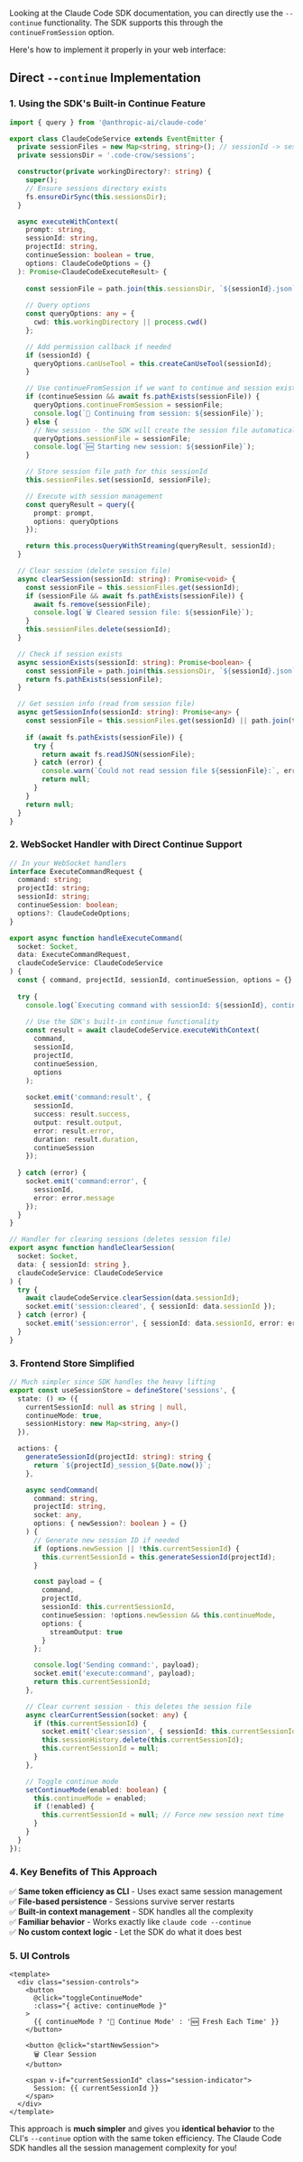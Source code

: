 Looking at the Claude Code SDK documentation, you can directly use the `--continue` functionality. The SDK supports this through the `continueFromSession` option.

Here's how to implement it properly in your web interface:

## **Direct `--continue` Implementation**

### 1. **Using the SDK's Built-in Continue Feature**

```typescript
import { query } from '@anthropic-ai/claude-code'

export class ClaudeCodeService extends EventEmitter {
  private sessionFiles = new Map<string, string>(); // sessionId -> sessionFilePath
  private sessionsDir = '.code-crow/sessions';

  constructor(private workingDirectory?: string) {
    super();
    // Ensure sessions directory exists
    fs.ensureDirSync(this.sessionsDir);
  }

  async executeWithContext(
    prompt: string, 
    sessionId: string,
    projectId: string,
    continueSession: boolean = true,
    options: ClaudeCodeOptions = {}
  ): Promise<ClaudeCodeExecuteResult> {
    
    const sessionFile = path.join(this.sessionsDir, `${sessionId}.json`);
    
    // Query options
    const queryOptions: any = {
      cwd: this.workingDirectory || process.cwd()
    };

    // Add permission callback if needed
    if (sessionId) {
      queryOptions.canUseTool = this.createCanUseTool(sessionId);
    }

    // Use continueFromSession if we want to continue and session exists
    if (continueSession && await fs.pathExists(sessionFile)) {
      queryOptions.continueFromSession = sessionFile;
      console.log(`🔗 Continuing from session: ${sessionFile}`);
    } else {
      // New session - the SDK will create the session file automatically
      queryOptions.sessionFile = sessionFile;
      console.log(`🆕 Starting new session: ${sessionFile}`);
    }

    // Store session file path for this sessionId
    this.sessionFiles.set(sessionId, sessionFile);

    // Execute with session management
    const queryResult = query({
      prompt: prompt,
      options: queryOptions
    });

    return this.processQueryWithStreaming(queryResult, sessionId);
  }

  // Clear session (delete session file)
  async clearSession(sessionId: string): Promise<void> {
    const sessionFile = this.sessionFiles.get(sessionId);
    if (sessionFile && await fs.pathExists(sessionFile)) {
      await fs.remove(sessionFile);
      console.log(`🗑️ Cleared session file: ${sessionFile}`);
    }
    this.sessionFiles.delete(sessionId);
  }

  // Check if session exists
  async sessionExists(sessionId: string): Promise<boolean> {
    const sessionFile = path.join(this.sessionsDir, `${sessionId}.json`);
    return fs.pathExists(sessionFile);
  }

  // Get session info (read from session file)
  async getSessionInfo(sessionId: string): Promise<any> {
    const sessionFile = this.sessionFiles.get(sessionId) || path.join(this.sessionsDir, `${sessionId}.json`);
    
    if (await fs.pathExists(sessionFile)) {
      try {
        return await fs.readJSON(sessionFile);
      } catch (error) {
        console.warn(`Could not read session file ${sessionFile}:`, error);
        return null;
      }
    }
    return null;
  }
}
```

### 2. **WebSocket Handler with Direct Continue Support**

```typescript
// In your WebSocket handlers
interface ExecuteCommandRequest {
  command: string;
  projectId: string;
  sessionId: string;
  continueSession: boolean;
  options?: ClaudeCodeOptions;
}

export async function handleExecuteCommand(
  socket: Socket, 
  data: ExecuteCommandRequest, 
  claudeCodeService: ClaudeCodeService
) {
  const { command, projectId, sessionId, continueSession, options = {} } = data;
  
  try {
    console.log(`Executing command with sessionId: ${sessionId}, continue: ${continueSession}`);
    
    // Use the SDK's built-in continue functionality
    const result = await claudeCodeService.executeWithContext(
      command,
      sessionId,
      projectId,
      continueSession,
      options
    );
    
    socket.emit('command:result', {
      sessionId,
      success: result.success,
      output: result.output,
      error: result.error,
      duration: result.duration,
      continueSession
    });
    
  } catch (error) {
    socket.emit('command:error', {
      sessionId,
      error: error.message
    });
  }
}

// Handler for clearing sessions (deletes session file)
export async function handleClearSession(
  socket: Socket, 
  data: { sessionId: string }, 
  claudeCodeService: ClaudeCodeService
) {
  try {
    await claudeCodeService.clearSession(data.sessionId);
    socket.emit('session:cleared', { sessionId: data.sessionId });
  } catch (error) {
    socket.emit('session:error', { sessionId: data.sessionId, error: error.message });
  }
}
```

### 3. **Frontend Store Simplified**

```typescript
// Much simpler since SDK handles the heavy lifting
export const useSessionStore = defineStore('sessions', {
  state: () => ({
    currentSessionId: null as string | null,
    continueMode: true,
    sessionHistory: new Map<string, any>()
  }),

  actions: {
    generateSessionId(projectId: string): string {
      return `${projectId}_session_${Date.now()}`;
    },

    async sendCommand(
      command: string, 
      projectId: string, 
      socket: any, 
      options: { newSession?: boolean } = {}
    ) {
      // Generate new session ID if needed
      if (options.newSession || !this.currentSessionId) {
        this.currentSessionId = this.generateSessionId(projectId);
      }

      const payload = {
        command,
        projectId,
        sessionId: this.currentSessionId,
        continueSession: !options.newSession && this.continueMode,
        options: {
          streamOutput: true
        }
      };

      console.log('Sending command:', payload);
      socket.emit('execute:command', payload);
      return this.currentSessionId;
    },

    // Clear current session - this deletes the session file
    async clearCurrentSession(socket: any) {
      if (this.currentSessionId) {
        socket.emit('clear:session', { sessionId: this.currentSessionId });
        this.sessionHistory.delete(this.currentSessionId);
        this.currentSessionId = null;
      }
    },

    // Toggle continue mode
    setContinueMode(enabled: boolean) {
      this.continueMode = enabled;
      if (!enabled) {
        this.currentSessionId = null; // Force new session next time
      }
    }
  }
});
```

### 4. **Key Benefits of This Approach**

✅ **Same token efficiency as CLI** - Uses exact same session management  
✅ **File-based persistence** - Sessions survive server restarts  
✅ **Built-in context management** - SDK handles all the complexity  
✅ **Familiar behavior** - Works exactly like `claude code --continue`  
✅ **No custom context logic** - Let the SDK do what it does best  

### 5. **UI Controls**

```vue
<template>
  <div class="session-controls">
    <button 
      @click="toggleContinueMode" 
      :class="{ active: continueMode }"
    >
      {{ continueMode ? '🔗 Continue Mode' : '🆕 Fresh Each Time' }}
    </button>
    
    <button @click="startNewSession">
      🗑️ Clear Session
    </button>
    
    <span v-if="currentSessionId" class="session-indicator">
      Session: {{ currentSessionId }}
    </span>
  </div>
</template>
```

This approach is **much simpler** and gives you **identical behavior** to the CLI's `--continue` option with the same token efficiency. The Claude Code SDK handles all the session management complexity for you!
